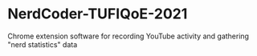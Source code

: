 # NerdCoder-TUFIQoE-2021
Chrome extension software for recording YouTube activity and gathering "nerd statistics" data
